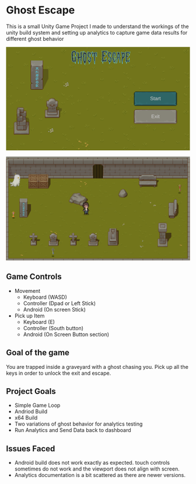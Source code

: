 # Ghost Escape

This is a small Unity Game Project I made to understand the workings of the unity build system and setting up analytics to capture game data results for different ghost behavior

![image](README_images/MainMenu.png)


![image](README_images/MainScene.png)

## Game Controls
* Movement
    * Keyboard (WASD)
    * Controller (Dpad or Left Stick)
    * Android (On screen Stick)
* Pick up Item
    * Keyboard (E)
    * Controller (South button)
    * Android (On Screen Button section)

## Goal of the game
You are trapped inside a graveyard with a ghost chasing you. Pick up all the keys in order to unlock the exit and escape.


## Project Goals
* Simple Game Loop
* Andriod Build
* x64 Build
* Two variations of ghost behavior for analytics testing
* Run Analytics and Send Data back to dashboard

## Issues Faced
* Android build does not work exactly as expected. touch controls sometimes do not work and the viewport does not align with screen. 
* Analytics documentation is a bit scattered as there are newer versions.

